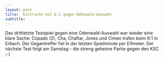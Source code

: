 ```yaml
---
layout: post
title:  Eintracht mit 6:1 gegen Odenwald-Auswahl
subtitle:  
---
```


Das drittletzte Testspiel gegen eine Odenwald-Auswahl war wieder eine klare Sache: Copado (2), Cha, Chaftar, Jones und Cimen trafen beim 6:1 in Erbach. Der Gegentreffer fiel in der letzten Spielminute per Elfmeter. Der nächste Test folgt am Samstag - die streng geheime Partie gegen den KSC ;-)


